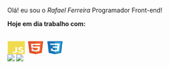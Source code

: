 Olá! eu sou o <i>Rafael Ferreira</i>
Programador Front-end!
 


  <b>Hoje em dia trabalho com:</b>

<div style="display: inline_block"><br>
  <img align="center" alt="Rafael JS" height="30" width="40" src="https://raw.githubusercontent.com/devicons/devicon/master/icons/javascript/javascript-plain.svg">
  <img align="center" alt="Rafael HTML" height="30" width="40" src="https://raw.githubusercontent.com/devicons/devicon/master/icons/html5/html5-original.svg">
  <img align="center" alt="Rafael CSS" height="30" width="40" src="https://raw.githubusercontent.com/devicons/devicon/master/icons/css3/css3-original.svg">
</div>
 
<div> 
  <a href = "mailto:anjusrafael@gmail.com"><img src="https://img.shields.io/badge/-Gmail-%23333?style=for-the-badge&logo=gmail&logoColor=white" target="_blank"></a>
  <a href="https://www.linkedin.com/in/rafael-ferreira-de-lira-7b4304aa/" target="_blank"><img src="https://img.shields.io/badge/-LinkedIn-%230077B5?style=for-the-badge&logo=linkedin&logoColor=white" target="_blank"></a> 
  
</div>
